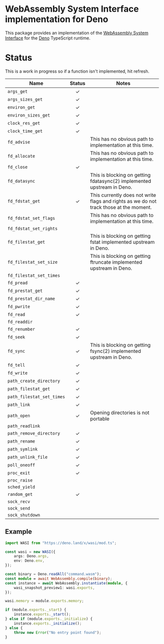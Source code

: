 # WebAssembly System Interface implementation for Deno

This package provides an implementation of the [WebAssembly System
Interface](https://github.com/webassembly/wasi) for the
[Deno](https://github.com/denoland/deno) TypeScript runtime.

# Status

This is a work in progress so if a function isn't implemented, hit refresh.

| Name                      | Status  | Notes                                                                                  |
|---------------------------|:-------:|----------------------------------------------------------------------------------------|
| `args_get`                | &check; |                                                                                        |
| `args_sizes_get`          | &check; |                                                                                        |
| `environ_get`             | &check; |                                                                                        |
| `environ_sizes_get`       | &check; |                                                                                        |
| `clock_res_get`           | &check; |                                                                                        |
| `clock_time_get`          | &check; |                                                                                        |
| `fd_advise`               |         | This has no obvious path to implementation at this time.                               |
| `fd_allocate`             |         | This has no obvious path to implementation at this time.                               |
| `fd_close`                | &check; |                                                                                        |
| `fd_datasync`             |         | This is blocking on getting fdatasync(2) implemented upstream in Deno.                 |
| `fd_fdstat_get`           | &check; | This currently does not write flags and rights as we do not track those at the moment. |
| `fd_fdstat_set_flags`     |         | This has no obvious path to implementation at this time.                               |
| `fd_fdstat_set_rights`    |         |                                                                                        |
| `fd_filestat_get`         |         | This is blocking on getting fstat implemented upstream in Deno.                        |
| `fd_filestat_set_size`    |         | This is blocking on getting ftruncate implemented upstream in Deno.                    |
| `fd_filestat_set_times`   |         |                                                                                        |
| `fd_pread`                | &check; |                                                                                        |
| `fd_prestat_get`          | &check; |                                                                                        |
| `fd_prestat_dir_name`     | &check; |                                                                                        |
| `fd_pwrite`               | &check; |                                                                                        |
| `fd_read`                 | &check; |                                                                                        |
| `fd_readdir`              |         |                                                                                        |
| `fd_renumber`             | &check; |                                                                                        |
| `fd_seek`                 | &check; |                                                                                        |
| `fd_sync`                 | &check; | This is blocking on getting fsync(2) implemented upstream in Deno.                     |
| `fd_tell`                 | &check; |                                                                                        |
| `fd_write`                | &check; |                                                                                        |
| `path_create_directory`   | &check; |                                                                                        |
| `path_filestat_get`       | &check; |                                                                                        |
| `path_filestat_set_times` | &check; |                                                                                        |
| `path_link`               | &check; |                                                                                        |
| `path_open`               | &check; | Opening directories is not portable                                                    |
| `path_readlink`           |         |                                                                                        |
| `path_remove_directory`   | &check; |                                                                                        |
| `path_rename`             | &check; |                                                                                        |
| `path_symlink`            | &check; |                                                                                        |
| `path_unlink_file`        | &check; |                                                                                        |
| `poll_oneoff`             | &check; |                                                                                        |
| `proc_exit`               | &check; |                                                                                        |
| `proc_raise`              |         |                                                                                        |
| `sched_yield`             |         |                                                                                        |
| `random_get`              | &check; |                                                                                        |
| `sock_recv`               |         |                                                                                        |
| `sock_send`               |         |                                                                                        |
| `sock_shutdown`           |         |                                                                                        |

## Example

```typescript
import WASI from "https://deno.land/x/wasi/mod.ts";

const wasi = new WASI({
	args: Deno.args,
	env: Deno.env,
});

const binary = Deno.readAll("command.wasm");
const module = await WebAssembly.compile(binary);
const instance = await WebAssembly.instantiate(module, {
	wasi_snapshot_preview1: wasi.exports,
});

wasi.memory = module.exports.memory;

if (module.exports._start) {
	instance.exports._start();
} else if (module.exports._initialize) {
	instance.exports._initialize();
} else {
	throw new Error("No entry point found");
}
```
